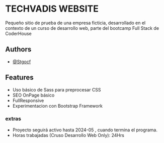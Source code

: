 
# TECHVADIS WEBSITE

Pequeño sitio de prueba de una empresa ficticia, desarrollado en el contexto de un curso de desarrollo web, parte del bootcamp Full Stack de CoderHouse


## Authors

- [@Stgocf](https://github.com/Stgocf)


## Features

- Uso básico de Sass para preprocesar CSS
- SEO OnPage básico
- FullResponsive
- Experimentacion con Bootstrap Framework

### extras
- Proyecto seguirá activo hasta 2024-05 , cuando termina el programa. 
- Horas trabajadas (Cruso Desarrollo Web Only): 24Hrs
